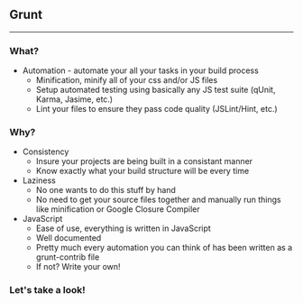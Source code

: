 ## Grunt
----
### What?

- Automation - automate your all your tasks in your build process
	- Minification, minify all of your css and/or JS files
	- Setup automated testing using basically any JS test suite (qUnit, Karma, Jasime, etc.)
	- Lint your files to ensure they pass code quality (JSLint/Hint, etc.)

### Why?
- Consistency
 	- Insure your projects are being built in a consistant manner 
 	- Know exactly what your build structure will be every time
- Laziness
	- No one wants to do this stuff by hand
	- No need to get your source files together and manually run things like minification or Google Closure Compiler
- JavaScript
	- Ease of use, everything is written in JavaScript
	- Well documented
	- Pretty much every automation you can think of has been written as a grunt-contrib file
	- If not? Write your own!

### Let's take a look!
